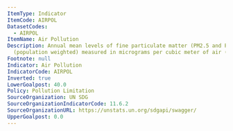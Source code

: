 ```yaml
---
ItemType: Indicator
ItemCode: AIRPOL
DatasetCodes:
  - AIRPOL
ItemName: Air Pollution
Description: Annual mean levels of fine particulate matter (PM2.5 and PM10) in cities
  (population weighted) measured in micrograms per cubic meter of air (μg/m3).
Footnote: null
Indicator: Air Pollution
IndicatorCode: AIRPOL
Inverted: true
LowerGoalpost: 40.0
Policy: Pollution Limitation
SourceOrganization: UN SDG
SourceOrganizationIndicatorCode: 11.6.2
SourceOrganizationURL: https://unstats.un.org/sdgapi/swagger/
UpperGoalpost: 0.0
---
```


